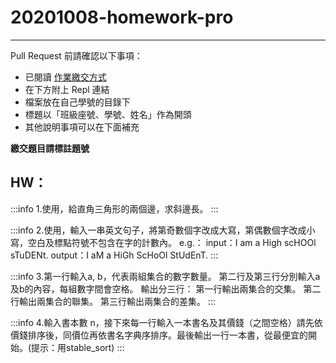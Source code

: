 # 20201008-homework-pro

---

Pull Request 前請確認以下事項：

* 已閱讀 [作業繳交方式](https://hackmd.io/@nssh/nscsc/%2F%40nssh%2Fsummit-homework)
* 在下方附上 Repl 連結
* 檔案放在自己學號的目錄下
* 標題以「班級座號、學號、姓名」作為開頭
* 其他說明事項可以在下面補充

**繳交題目請標註題號**

## **HW：**

:::info
1.使用<cmath>，給直角三角形的兩個邊，求斜邊長。
:::

:::info
2.使用<cctype>，輸入一串英文句子，將第奇數個字改成大寫，第偶數個字改成小寫，空白及標點符號不包含在字的計數內。
e.g.：
input：I am a High scHOOl sTuDENt.
output：I aM a HiGh ScHoOl StUdEnT.
:::

:::info
3.第一行輸入a, b，代表兩組集合的數字數量。
第二行及第三行分別輸入a及b的內容，每組數字間會空格。
輸出分三行：
第一行輸出兩集合的交集。
第二行輸出兩集合的聯集。
第三行輸出兩集合的差集。
:::

:::info
4.輸入書本數 n，接下來每一行輸入一本書名及其價錢（之間空格）請先依價錢排序後，同價位再依書名字典序排序。最後輸出一行一本書，從最便宜的開始。(提示：用stable_sort)
:::
